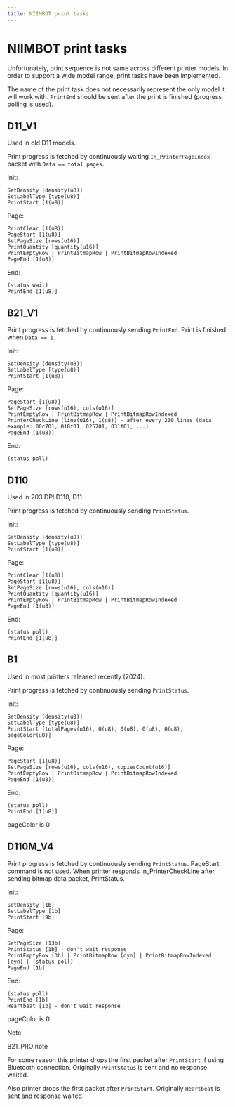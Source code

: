 ```yaml
---
title: NIIMBOT print tasks
---
```


# NIIMBOT print tasks

Unfortunately, print sequence is not same across different printer models.
In order to support a wide model range, print tasks have been implemented.

The name of the print task does not necessarily represent the only model it will work with.
`PrintEnd` should be sent after the print is finished (progress polling is used).

## D11_V1

Used in old D11 models.

Print progress is fetched by continuously waiting `In_PrinterPageIndex` packet with `Data == total pages`.

Init:

```
SetDensity [density(u8)]
SetLabelType [type(u8)]
PrintStart [1(u8)]
```

Page:

```
PrintClear [1(u8)]
PageStart [1(u8)]
SetPageSize [rows(u16)]
PrintQuantity [quantity(u16)]
PrintEmptyRow | PrintBitmapRow | PrintBitmapRowIndexed
PageEnd [1(u8)]
```

End:

```
(status wait)
PrintEnd [1(u8)]
```

## B21_V1

Print progress is fetched by continuously sending `PrintEnd`. Print is finished when `Data == 1`.

Init:

```
SetDensity [density(u8)]
SetLabelType [type(u8)]
PrintStart [1(u8)]
```

Page:

```
PageStart [1(u8)]
SetPageSize [rows(u16), cols(u16)]
PrintEmptyRow | PrintBitmapRow | PrintBitmapRowIndexed
PrinterCheckLine [line(u16), 1(u8)] - after every 200 lines (data example: 00c701, 018f01, 025701, 031f01, ...)
PageEnd [1(u8)]
```

End:

```
(status poll)
```

## D110

Used in 203 DPI D110, D11.

Print progress is fetched by continuously sending `PrintStatus`.

Init:

```
SetDensity [density(u8)]
SetLabelType [type(u8)]
PrintStart [1(u8)]
```

Page:

```
PrintClear [1(u8)]
PageStart [1(u8)]
SetPageSize [rows(u16), cols(u16)]
PrintQuantity [quantity(u16)]
PrintEmptyRow | PrintBitmapRow | PrintBitmapRowIndexed
PageEnd [1(u8)]
```

End:

```
(status poll)
PrintEnd [1(u8)]
```

## B1

Used in most printers released recently (2024).

Print progress is fetched by continuously sending `PrintStatus`.

Init:

```
SetDensity [density(u8)]
SetLabelType [type(u8)]
PrintStart [totalPages(u16), 0(u8), 0(u8), 0(u8), 0(u8), pageColor(u8)]
```

Page:

```
PageStart [1(u8)]
SetPageSize [rows(u16), cols(u16), copiesCount(u16)]
PrintEmptyRow | PrintBitmapRow | PrintBitmapRowIndexed
PageEnd [1(u8)]
```

End:

```
(status poll)
PrintEnd [1(u8)]
```

pageColor is 0


## D110M_V4

Print progress is fetched by continuously sending `PrintStatus`. PageStart command is not used.
When printer responds In_PrinterCheckLine after sending bitmap data packet, PrintStatus.

Init:

```
SetDensity [1b]
SetLabelType [1b]
PrintStart [9b]
```

Page:

```
SetPageSize [13b]
PrintStatus [1b] - don't wait response
PrintEmptyRow [3b] | PrintBitmapRow [dyn] | PrintBitmapRowIndexed [dyn] | (status poll)
PageEnd [1b]
```

End:

```
(status poll)
PrintEnd [1b]
Heartbeat [1b] - don't wait response
```

pageColor is 0

> [!NOTE]
> B21_PRO note
>
> For some reason this printer drops the first packet after `PrintStart` if using Bluetooth connection.
> Originally `PrintStatus` is sent and no response waited.
>
> Also printer drops the first packet after `PrintStart`.
> Originally `Heartbeat` is sent and response waited.
